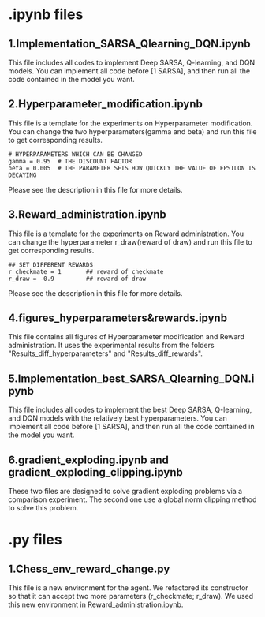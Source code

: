 # .ipynb files

## 1.Implementation_SARSA_Qlearning_DQN.ipynb
This file includes all codes to implement Deep SARSA, Q-learning, and DQN models. You can implement all code before [1 SARSA], and then run all the code contained in the model you want.

## 2.Hyperparameter_modification.ipynb
This file is a template for the experiments on Hyperparameter modification. You can change the two hyperparameters(gamma and beta) and run this file to get corresponding results.
```
# HYPERPARAMETERS WHICH CAN BE CHANGED 
gamma = 0.95  # THE DISCOUNT FACTOR
beta = 0.005  # THE PARAMETER SETS HOW QUICKLY THE VALUE OF EPSILON IS DECAYING
```
Please see the description in this file for more details.

## 3.Reward_administration.ipynb
This file is a template for the experiments on Reward administration. You can change the hyperparameter r_draw(reward of draw) and run this file to get corresponding results.
```
## SET DIFFERENT REWARDS
r_checkmate = 1       ## reward of checkmate
r_draw = -0.9         ## reward of draw
```
Please see the description in this file for more details.

## 4.figures_hyperparameters&rewards.ipynb
This file contains all figures of Hyperparameter modification and Reward administration. It uses the experimental results from the folders "Results_diff_hyperparameters" and "Results_diff_rewards".

## 5.Implementation_best_SARSA_Qlearning_DQN.ipynb
This file includes all codes to implement the best Deep SARSA, Q-learning, and DQN models with the relatively best hyperparameters.
You can implement all code before [1 SARSA], and then run all the code contained in the model you want.

## 6.gradient_exploding.ipynb and gradient_exploding_clipping.ipynb
These two files are designed to solve gradient exploding problems via a comparison experiment. The second one use a global norm clipping method to solve this problem.

# .py files

## 1.Chess_env_reward_change.py
This file is a new environment for the agent. We refactored its constructor so that it can accept two more parameters (r_checkmate; r_draw). We used this new environment in Reward_administration.ipynb.
